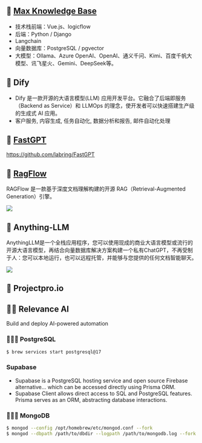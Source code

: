 ## 📖 [Max Knowledge Base](https://maxkb.cn/)

- 技术栈前端：Vue.js、logicflow
- 后端：Python / Django
- Langchain
- 向量数据库：PostgreSQL / pgvector
- 大模型：Ollama、Azure OpenAI、OpenAI、通义千问、Kimi、百度千帆大模型、讯飞星火、Gemini、DeepSeek等。

## 📖 Dify

- Dify 是一款开源的大语言模型(LLM) 应用开发平台。它融合了后端即服务（Backend as Service）和 LLMOps 的理念，使开发者可以快速搭建生产级的生成式 AI 应用。
- 客户服务, 内容生成, 任务自动化, 数据分析和报告, 邮件自动化处理

## 📖 [FastGPT](https://fastgpt.in/)

https://github.com/labring/FastGPT

## 📖 [RagFlow](https://ragflow.io/)

RAGFlow 是一款基于深度文档理解构建的开源 RAG（Retrieval-Augmented Generation）引擎。

![](../imgs/downloads/rag-flow.png)

## 📖 Anything-LLM

AnythingLLM是一个全栈应用程序，您可以使用现成的商业大语言模型或流行的开源大语言模型，再结合向量数据库解决方案构建一个私有ChatGPT，不再受制于人：您可以本地运行，也可以远程托管，并能够与您提供的任何文档智能聊天。

![](../imgs/downloads/rag-ai-tool.png)

## 📖 Projectpro.io

## 🍒🍒 Relevance AI

Build and deploy AI-powered automation


### 🍒🍒🍒 PostgreSQL

```bash
$ brew services start postgresql@17
```

### Supabase 

- Supabase is a PostgreSQL hosting service and open source Firebase alternative… which can be accessed directly using Prisma ORM.
- Supabase Client allows direct access to SQL and PostgreSQL features. Prisma serves as an ORM, abstracting database interactions.

### 🍒🍒🍒 MongoDB

```bash
$ mongod --config /opt/homebrew/etc/mongod.conf --fork
$ mongod --dbpath /path/to/dbdir --logpath /path/to/mongodb.log --fork
```
